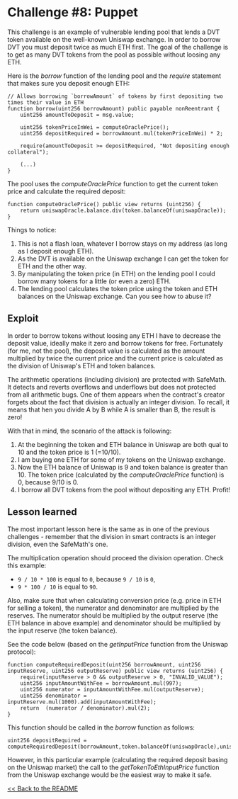 # Challenge #8: Puppet

This challenge is an example of vulnerable lending pool that lends a DVT token available on the well-known Uniswap exchange. In order to borrow DVT you must deposit twice as much ETH first. The goal of the challenge is to get as many DVT tokens from the pool as possible without loosing any ETH.

Here is the *borrow* function of the lending pool and the *require* statement that makes sure you deposit enough ETH:
```
// Allows borrowing `borrowAmount` of tokens by first depositing two times their value in ETH
function borrow(uint256 borrowAmount) public payable nonReentrant {
    uint256 amountToDeposit = msg.value;

    uint256 tokenPriceInWei = computeOraclePrice();
    uint256 depositRequired = borrowAmount.mul(tokenPriceInWei) * 2;
    
    require(amountToDeposit >= depositRequired, "Not depositing enough collateral");

    (...)
}
```

The pool uses the *computeOraclePrice* function to get the current token price and calculate the required deposit:
```
function computeOraclePrice() public view returns (uint256) {
    return uniswapOracle.balance.div(token.balanceOf(uniswapOracle));
}
```

Things to notice:
1. This is not a flash loan, whatever I borrow stays on my address (as long as I deposit enough ETH).
2. As the DVT is available on the Uniswap exchange I can get the token for ETH and the other way.
3. By manipulating the token price (in ETH) on the lending pool I could borrow many tokens for a little (or even a zero) ETH.
4. The lending pool calculates the token price using the token and ETH balances on the Uniswap exchange. Can you see how to abuse it?

## Exploit

In order to borrow tokens without loosing any ETH I have to decrease the deposit value, ideally make it zero and borrow tokens for free. Fortunately (for me, not the pool), the deposit value is calculated as the amount multiplied by twice the current price and the current price is calculated as the division of Uniswap's ETH and token balances.

The arithmetic operations (including division) are protected with SafeMath. It detects and reverts overflows and underflows but does not protected from all arithmetic bugs. One of them appears when the contract's creator forgets about the fact that division is actually an integer division. To recall, it means that hen you divide A by B while A is smaller than B, the result is zero!

With that in mind, the scenario of the attack is following:
1. At the beginning the token and ETH balance in Uniswap are both qual to 10 and the token price is 1 (=10/10).
2. I am buying one ETH for some of my tokens on the Uniswap exchange. 
3. Now the ETH balance of Uniswap is 9 and token balance is greater than 10. The token price (calculated by the *computeOraclePrice* function) is 0, because 9/10 is 0.
4. I borrow all DVT tokens from the pool without depositing any ETH. Profit!

## Lesson learned

The most important lesson here is the same as in one of the previous challenges - remember that the division in smart contracts is an integer division, even the SafeMath's one. 

The multiplication operation should proceed the division operation. Check this example:
* `9 / 10 * 100` is equal to `0`, because `9 / 10` is `0`,
* `9 * 100 / 10` is equal to `90`.

Also, make sure that when calculating conversion price (e.g. price in ETH for selling a token), the numerator and denominator are multiplied by the reserves. The numerator should be multiplied by the output reserve (the ETH balance in above example) and denominator should be multiplied by the input reserve (the token balance).

See the code below (based on the *getInputPrice* function from the Uniswap protocol):
```
function computeRequiredDeposit(uint256 borrowAmount, uint256 inputReserve, uint256 outputReserve) public view returns (uint256) {
    require(inputReserve > 0 && outputReserve > 0, "INVALID_VALUE");
    uint256 inputAmountWithFee = borrowAmount.mul(997);
    uint256 numerator = inputAmountWithFee.mul(outputReserve);
    uint256 denominator = inputReserve.mul(1000).add(inputAmountWithFee);
    return  (numerator / denominator).mul(2);
}
```

This function should be called in the *borrow* function as follows:
```
uint256 depositRequired = computeRequiredDeposit(borrowAmount,token.balanceOf(uniswapOracle),uniswapOracle.balance);
```

However, in this particular example (calculating the required deposit basing on the Uniswap market) the call to the *getTokenToEthInputPrice* function from the Uniswap exchange would be the easiest way to make it safe.

[<< Back to the README](../README.md)